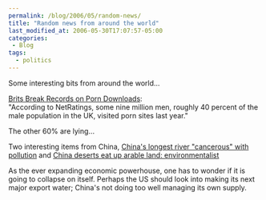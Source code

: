 ```yaml
---
permalink: /blog/2006/05/random-news/
title: "Random news from around the world"
last_modified_at: 2006-05-30T17:07:57-05:00
categories:
 - Blog
tags:
  - politics
---
```


Some interesting bits from around the world...

[Brits Break Records on Porn Downloads](http://news.yahoo.com/s/nf/20060530/tc_nf/43609):<br />
"According to NetRatings, some nine million men, roughly 40 percent of the male population in the UK, visited porn sites last year."

The other 60% are lying...

Two interesting items from China, [China's longest river "cancerous" with pollution](http://news.yahoo.com/s/nm/20060530/sc_nm/environment_china_river_dc_1)
and [China deserts eat up arable land: environmentalist](http://news.yahoo.com/s/nm/20060530/sc_nm/environment_china_desert_dc_3)

As the ever expanding economic powerhouse, one has to wonder if it is going to collapse on itself. Perhaps the US should
look into making its next major export water; China's not doing too well managing its own supply.